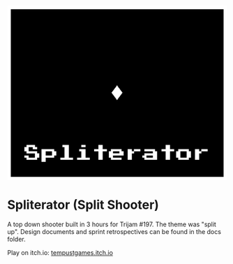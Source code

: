 <img src="screenshots/Cover.png" style="display: block; margin-left: auto; margin-right: auto; margin-bottom: 20px">

# Spliterator (Split Shooter)
A top down shooter built in 3 hours for Trijam #197. The theme was "split up". Design documents and sprint retrospectives can be found in the docs folder.

Play on itch.io: [tempustgames.itch.io](https://tempustgames.itch.io/spliterator-trijam-197)